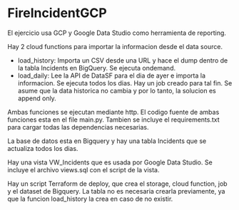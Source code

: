 # FireIncidentGCP

El ejercicio usa GCP y Google Data Studio como herramienta de reporting.

Hay 2 cloud functions para importar la informacion desde el data source.
* load_history: Importa un CSV desde una URL y hace el dump dentro de la tabla Incidents en BigQuery. Se ejecuta ondemand.
* load_daily: Lee la API de DataSF para el dia de ayer e importa la informacion. Se ejecuta todos los dias. Hay un job creado para tal fin.
Se asume que la data historica no cambia y por lo tanto, la solucion es append only.

Ambas funciones se ejecutan mediante http.
El codigo fuente de ambas funciones esta en el file main.py. Tambien se incluye el requirements.txt para cargar todas las dependencias necesarias.

La base de datos esta en Bigquery y hay una tabla Incidents que se actualiza todos los dias.

Hay una vista VW_Incidents que es usada por Google Data Studio. Se incluye el archivo views.sql con el script de la vista.

Hay un script Terraform de deploy, que crea el storage, cloud function, job y el dataset de Bigquery.
La tabla no es necesaria crearla previamente, ya que la funcion load_history la crea en caso de no existir.

